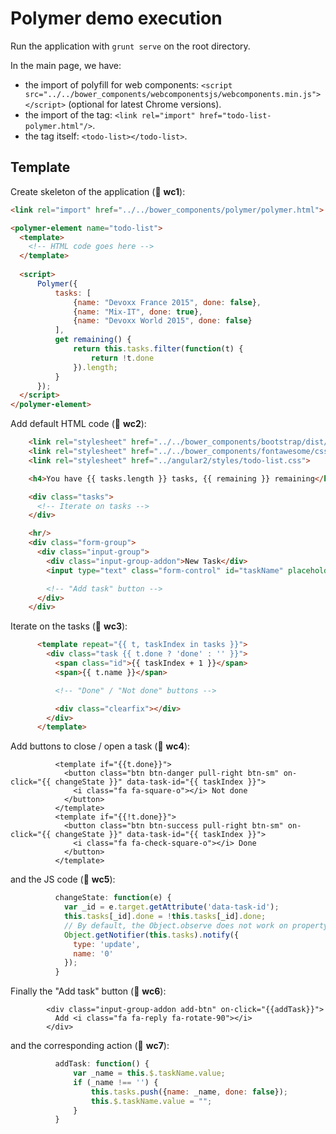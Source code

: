 Polymer demo execution
======================

Run the application with `grunt serve` on the root directory.

In the main page, we have:

* the import of polyfill for web components: `<script src="../../bower_components/webcomponentsjs/webcomponents.min.js"></script>` (optional for latest Chrome versions).
* the import of the tag: `<link rel="import" href="todo-list-polymer.html"/>`.
* the tag itself: `<todo-list></todo-list>`.


## Template

Create skeleton of the application (:1234: **wc1**):

```html
<link rel="import" href="../../bower_components/polymer/polymer.html">

<polymer-element name="todo-list">
  <template>
    <!-- HTML code goes here -->
  </template>
  
  <script>
      Polymer({
          tasks: [
              {name: "Devoxx France 2015", done: false},
              {name: "Mix-IT", done: true},
              {name: "Devoxx World 2015", done: false}
          ],
          get remaining() {
              return this.tasks.filter(function(t) {
                  return !t.done
              }).length;
          }
      });
  </script>
</polymer-element>
```


Add default HTML code (:1234: **wc2**):

```html
    <link rel="stylesheet" href="../../bower_components/bootstrap/dist/css/bootstrap.css">
    <link rel="stylesheet" href="../../bower_components/fontawesome/css/font-awesome.min.css">
    <link rel="stylesheet" href="../angular2/styles/todo-list.css">

    <h4>You have {{ tasks.length }} tasks, {{ remaining }} remaining</h4>

    <div class="tasks">
      <!-- Iterate on tasks -->
    </div>

    <hr/>
    <div class="form-group">
      <div class="input-group">
        <div class="input-group-addon">New Task</div>
        <input type="text" class="form-control" id="taskName" placeholder="What to do?">

        <!-- "Add task" button -->
      </div>
    </div>
```

Iterate on the tasks (:1234: **wc3**):

```html
      <template repeat="{{ t, taskIndex in tasks }}">
        <div class="task {{ t.done ? 'done' : '' }}">
          <span class="id">{{ taskIndex + 1 }}</span>
          <span>{{ t.name }}</span>

          <!-- "Done" / "Not done" buttons -->

          <div class="clearfix"></div>
        </div>
      </template>
```

Add buttons to close / open a task (:1234: **wc4**):

```
          <template if="{{t.done}}">
            <button class="btn btn-danger pull-right btn-sm" on-click="{{ changeState }}" data-task-id="{{ taskIndex }}">
              <i class="fa fa-square-o"></i> Not done
            </button>
          </template>
          <template if="{{!t.done}}">
            <button class="btn btn-success pull-right btn-sm" on-click="{{ changeState }}" data-task-id="{{ taskIndex }}">
              <i class="fa fa-check-square-o"></i> Done
            </button>
          </template>
```

and the JS code (:1234: **wc5**):
```javascript
          changeState: function(e) {
            var _id = e.target.getAttribute('data-task-id');
            this.tasks[_id].done = !this.tasks[_id].done;
            // By default, the Object.observe does not work on property modification of an object inside an array...
            Object.getNotifier(this.tasks).notify({
              type: 'update',
              name: '0'
            });
          }
```

Finally the "Add task" button (:1234: **wc6**):

```
        <div class="input-group-addon add-btn" on-click="{{addTask}}">
          Add <i class="fa fa-reply fa-rotate-90"></i>
        </div>
```

and the corresponding action (:1234: **wc7**):

```javascript
          addTask: function() {
              var _name = this.$.taskName.value;
              if (_name !== '') {
                  this.tasks.push({name: _name, done: false});
                  this.$.taskName.value = "";
              }
          }
```

